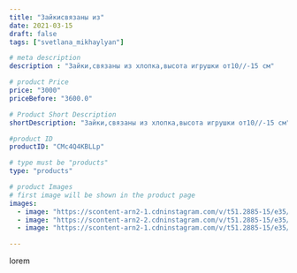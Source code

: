 ```yaml
---
title: "Зайкисвязаны из"
date: 2021-03-15
draft: false
tags: ["svetlana_mikhaylyan"]

# meta description
description : "Зайки,связаны из хлопка,высота игрушки от10//-15 см"

# product Price
price: "3000"
priceBefore: "3600.0"

# Product Short Description
shortDescription: "Зайки,связаны из хлопка,высота игрушки от10//-15 см"

#product ID
productID: "CMc4Q4KBLLp"

# type must be "products"
type: "products"

# product Images
# first image will be shown in the product page
images:
  - image: "https://scontent-arn2-1.cdninstagram.com/v/t51.2885-15/e35/160785124_139327938091558_6119341485665651574_n.jpg?se=7&tp=1&_nc_ht=scontent-arn2-1.cdninstagram.com&_nc_cat=110&_nc_ohc=Id771RMm170AX8bkDvj&ccb=7-4&oh=d11a4acfc71a3e8b04ee107df32a00f1&oe=6082FD2D&ig_cache_key=MjUzMDE0NDUzNjkxMTY5NzgwMw%3D%3D.2-ccb7-4"
  - image: "https://scontent-arn2-2.cdninstagram.com/v/t51.2885-15/e35/160242801_2909883905936492_7338777767209782843_n.jpg?se=7&tp=1&_nc_ht=scontent-arn2-2.cdninstagram.com&_nc_cat=108&_nc_ohc=SgL6M2N8CVcAX_gy_mU&ccb=7-4&oh=990760f4c51741082b5ef1f56eed04b1&oe=608445A1&ig_cache_key=MjUzMDE0NDUzNjkyODYyNzgzMA%3D%3D.2-ccb7-4"
  - image: "https://scontent-arn2-1.cdninstagram.com/v/t51.2885-15/e35/160746935_185432286453004_7873380680358591041_n.jpg?se=7&tp=1&_nc_ht=scontent-arn2-1.cdninstagram.com&_nc_cat=104&_nc_ohc=B4HrQpIWA-QAX-g9Ion&ccb=7-4&oh=8393566aced0bafc685eae41b2e88428&oe=6084A349&ig_cache_key=MjUzMDE0NDUzNjk0NTM2MDYzNA%3D%3D.2-ccb7-4"

---
```

lorem
